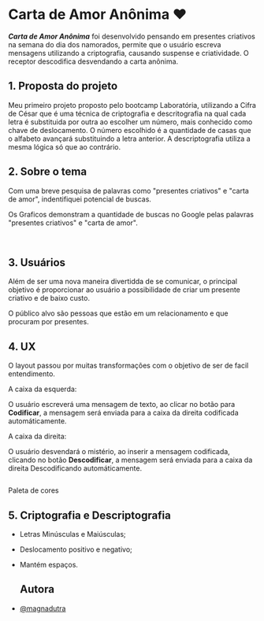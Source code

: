 
# Carta de Amor Anônima ❤️





**_Carta de Amor Anônima_** foi desenvolvido pensando em presentes criativos na semana do dia dos namorados, permite que o usuário escreva mensagens utilizando a criptografia, causando suspense e criatividade.
O receptor descodifica desvendando a carta anônima.
## 1. Proposta do projeto

Meu primeiro projeto proposto pelo bootcamp Laboratória, utilizando a Cifra de César que é uma técnica 
de criptografia e descritografia na qual cada letra é substituida por outra ao escolher um número, mais conhecido como chave de deslocamento.
O número escolhido é a quantidade de casas que o alfabeto avançará substituindo a letra anterior.
A descriptografia utiliza a mesma lógica só que ao contrário.


## 2. Sobre o tema
Com uma breve pesquisa de palavras como "presentes criativos" e "carta de amor", indentifiquei potencial de buscas.


Os Graficos demonstram a quantidade de buscas no Google pelas palavras "presentes criativos" e "carta de amor".

<img src= ""/>

<img src= ""/>

## 3. Usuários
Além de ser uma nova maneira divertidda de se comunicar, o principal objetivo é proporcionar ao usuário a possibilidade de criar um presente criativo e de baixo custo.

O público alvo são pessoas que estão em um relacionamento e que procuram por presentes.
## 4. UX

O layout passou por muitas transformações com o objetivo de ser de facil entendimento. 


A caixa da esquerda:

O usuário escreverá uma mensagem de texto, ao clicar no botão para **Codificar**, a mensagem será enviada para a caixa da direita codificada automáticamente. 

A caixa da direita:

O usuário desvendará o mistério, ao inserir a mensagem codificada, clicando no botão **Descodificar**, a mensagem será enviada para a caixa da direita Descodificando automáticamente.

<img src= ""/>


Paleta de cores

## 5. Criptografia e Descriptografia
- Letras Minúsculas e Maiúsculas;
- Deslocamento positivo e negativo;
- Mantém espaços.

  ## Autora  

- [@magnadutra](https://github.com/Magnadutra)
